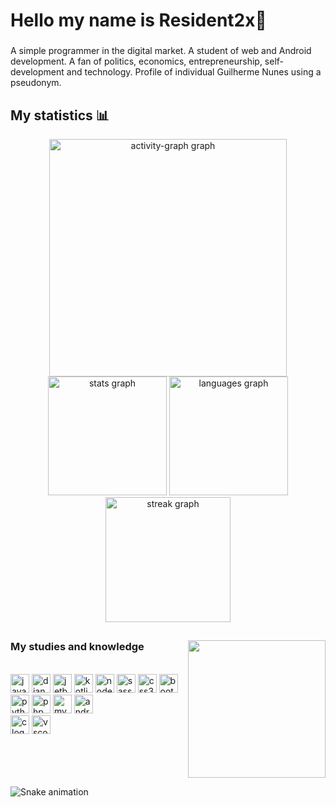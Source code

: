 <h1 align="left">Hello my name is Resident2x👋</h1>

###

<p align="left">A simple programmer in the digital market. A student of web and Android development. A fan of politics, economics, entrepreneurship, self-development and technology. Profile of individual Guilherme Nunes using a pseudonym.</p>

###

<div align="center">
    <h2 align="left"> My statistics 📊</h2>
  <img src="https://github-readme-activity-graph.vercel.app/graph?username=guilherme-nunes-x&radius=16&theme=github-dark&area=true&order=5&hide_border=true&hide_title=false" height="380" alt="activity-graph graph"  />
  <img src="https://github-readme-stats.vercel.app/api?username=guilherme-nunes-x&hide_title=false&hide_rank=false&show_icons=true&include_all_commits=true&count_private=true&disable_animations=false&theme=github_dark&locale=en&hide_border=true&order=1" height="190" alt="stats graph"  />
  <img src="https://github-readme-stats.vercel.app/api/top-langs?username=guilherme-nunes-x&locale=en&hide_title=true&layout=compact&card_width=320&langs_count=7&theme=github_dark&hide_border=true&order=2" height="190" alt="languages graph"  />
  <img src="https://streak-stats.demolab.com?user=guilherme-nunes-x&locale=en&mode=weekly&theme=github_dark&hide_border=true&border_radius=5&order=3" height="200" alt="streak graph"  />
</div>

##
<img align="right" height="220" src="https://media.giphy.com/media/6DNtXFxz7RHxK/giphy.gif"/>

<div align="left">
  <h3 align="left"> My studies and knowledge</h3><br/>
  <img src="https://img.shields.io/badge/JavaScript-F7DF1E?logo=javascript&logoColor=black&style=for-the-badge" height="30" alt="javascript logo"  />
  <img src="https://img.shields.io/badge/Django-092E20?logo=django&logoColor=white&style=for-the-badge" height="30" alt="django logo"  />
  <img src="https://img.shields.io/badge/JetBrains-000000?logo=jetbrains&logoColor=white&style=for-the-badge" height="30" alt="jetbrains logo"  />
  <img src="https://img.shields.io/badge/Kotlin-7F52FF?logo=kotlin&logoColor=white&style=for-the-badge" height="30" alt="kotlin logo"  />
  <img src="https://img.shields.io/badge/Node.js-339933?logo=nodedotjs&logoColor=white&style=for-the-badge" height="30" alt="nodejs logo"  />
  <img src="https://img.shields.io/badge/Sass-CC6699?logo=sass&logoColor=black&style=for-the-badge" height="30" alt="sass logo"  />
  <img src="https://img.shields.io/badge/CSS3-1572B6?logo=css3&logoColor=white&style=for-the-badge" height="30" alt="css3 logo"  />
  <img src="https://img.shields.io/badge/Bootstrap-7952B3?logo=bootstrap&logoColor=white&style=for-the-badge" height="30" alt="bootstrap logo"  />
  <img src="https://img.shields.io/badge/Python-3776AB?logo=python&logoColor=white&style=for-the-badge" height="30" alt="python logo"  />
  <img src="https://img.shields.io/badge/PHP-777BB4?logo=php&logoColor=black&style=for-the-badge" height="30" alt="php logo"  />
  <img src="https://img.shields.io/badge/MySQL-4479A1?logo=mysql&logoColor=white&style=for-the-badge" height="30" alt="mysql logo"  />
  <img src="https://img.shields.io/badge/Android Studio-3DDC84?logo=androidstudio&logoColor=black&style=for-the-badge" height="30" alt="androidstudio logo"  />
  <br/>
  <img src="https://img.shields.io/badge/C-A8B9CC?logo=c&logoColor=black&style=for-the-badge" height="30" alt="c logo"  />
  <img src="https://img.shields.io/badge/Visual Studio Code-007ACC?logo=visualstudiocode&logoColor=white&style=for-the-badge" height="30" alt="vscode logo"  />
</div>

<br clear="both">

![Snake animation](https://github.com/LuigiGF/LuigiGF/blob/output/github-contribution-grid-snake.svg)

###
